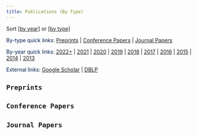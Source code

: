 ```yaml
---
title: Publications (By Type)
--- 
```



Sort [[by year]](/publications/by_year) or [[by type]](/publications/by_type) 

<span style="color:#00204e">By-type quick links</span>: [Preprints](/publications/by_type/#preprints) | [Conference Papers](/publications/by_type/#conference) | [Journal Papers](/publications/by_type/#journal)


<span style="color:#00204e">By-year quick links</span>: [2022+](/publications/by_year/#2022) |  [2021](/publications/by_year/#2021) | [2020](/publications/by_year/#2020) | [2019](/publications/by_year/#2019) | [2018](/publications/by_year/#2018) | [2017](/publications/by_year/#2017) | [2016](/publications/by_year/#2016) | [2015](/publications/by_year/#2015) | [2014](/publications/by_year/#2014) | [2013](/publications/by_year/#2013)


<span style="color:#00204e">External links</span>: [Google Scholar](https://scholar.google.com/citations?user=drR_WcAAAAAJ&hl=en&sortby=pubdate) | [DBLP](https://dblp.org/pid/139/4363.html)




## <a id="preprints"></a> `Preprints`
>
<ul class=circle>
        <script>
            var i;
            for (i = 0; i < papers_full.length; i++) {
                if (papers_full[i].journal == "Preprint") {
                    document.write("<li class=paper>");
                    printPaper(papers_full[i], "g");
                    document.write("</li>");
                }
            }
        </script>
</ul>



## <a id="conference"></a> `Conference Papers`
>
<ol reversed>
        <script>
            var i;
            for (i = 0; i < papers_full.length; i++) {
                if (typeof papers_full[i].conference == "string") 
                    if (papers_full[i].conference != "") {
                        document.write("<li class=paper>");
                        printPaper(papers_full[i], "g");
                        document.write("</li>");
                    }
            }
        </script>
</ol>


## <a id="journal"></a> `Journal Papers`
>
<ol reversed>
        <script>
            var i;
            for (i = 0; i < papers_full.length; i++) {
                if (typeof papers_full[i].journal == "string") 
                    if (papers_full[i].journal != "Preprint") {
                        document.write("<li class=paper>");
                        printPaper(papers_full[i], "g");
                        document.write("</li>");
                    }
            }
        </script>
</ol>